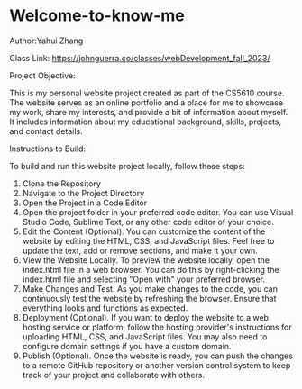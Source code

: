 # Welcome-to-know-me

Author:Yahui Zhang

Class Link: https://johnguerra.co/classes/webDevelopment_fall_2023/

Project Objective:

This is my personal website project created as part of the CS5610 course. The website serves as an online portfolio and a place for me to showcase my work, share my interests, and provide a bit of information about myself. It includes information about my educational background, skills, projects, and contact details.

Instructions to Build:

To build and run this website project locally, follow these steps:

1. Clone the Repository
2. Navigate to the Project Directory
3. Open the Project in a Code Editor
4. Open the project folder in your preferred code editor. You can use Visual Studio Code, Sublime Text, or any other code editor of your choice.
5. Edit the Content (Optional). You can customize the content of the website by editing the HTML, CSS, and JavaScript files. Feel free to update the text, add or remove sections, and make it your own.
6. View the Website Locally. To preview the website locally, open the index.html file in a web browser. You can do this by right-clicking the index.html file and selecting "Open with" your preferred browser.
7. Make Changes and Test. As you make changes to the code, you can continuously test the website by refreshing the browser. Ensure that everything looks and functions as expected.
8. Deployment (Optional). If you want to deploy the website to a web hosting service or platform, follow the hosting provider's instructions for uploading HTML, CSS, and JavaScript files. You may also need to configure domain settings if you have a custom domain.
9. Publish (Optional). Once the website is ready, you can push the changes to a remote GitHub repository or another version control system to keep track of your project and collaborate with others.
